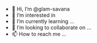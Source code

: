 - 👋 Hi, I’m @glam-savana
- 👀 I’m interested in 
- 🌱 I’m currently learning ...
- 💞️ I’m looking to collaborate on ...
- 📫 How to reach me ...

<!---
glam-savana/glam-savana is a ✨ special ✨ repository because its `README.md` (this file) appears on your GitHub profile.
You can click the Preview link to take a look at your changes.
--->
